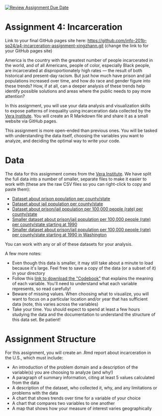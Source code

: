 [![Review Assignment Due Date](https://classroom.github.com/assets/deadline-readme-button-24ddc0f5d75046c5622901739e7c5dd533143b0c8e959d652212380cedb1ea36.svg)](https://classroom.github.com/a/A21hL4nA)
# Assignment 4: Incarceration

Link to your final GitHub pages site here: https://github.com/info-201b-sp24/a4-incarceration-assignment-xingzhann.git (change the link to for your GitHub pages site)

America is the country with the greatest number of people incarcerated in the world, and of all Americans, people of color, especially Black people, are incarcerated at disproportionately high rates — the result of both historical and present-day racism. But just how much have prison and jail populations increased over time, and how do race and gender figure into these trends? How, if at all, can a deeper analysis of these trends help identify possible solutions and areas where the public needs to pay more attention?

In this assignment, you will use your data analysis and visualization skills to expose patterns of inequality using incarceration data collected by the [Vera Institute](https://github.com/vera-institute/incarceration-trends). You will create an R Markdown file and share it as a small website via GitHub pages.

This assignment is more open-ended than previous ones. You will be tasked with understanding the data itself, choosing the variables you want to analyze, and deciding the optimal way to write your code. 

# Data

The data for this assignment comes from the [Vera Institute](https://github.com/vera-institute/incarceration-trends). We have split the full data into a number of smaller, separate files to make it easier to work with (these are the raw CSV files so you can right-click to copy and paste them):
- [Dataset about prison population per county/state](https://github.com/melaniewalsh/Neat-Datasets/blob/main/us-prison-pop.csv?raw=true)
- [Dataset about jail population per county/state](https://github.com/melaniewalsh/Neat-Datasets/blob/main/us-jail-pop.csv?raw=true)
- [Dataset about prison/jail population per 100,000 people (rate) per county/state](https://github.com/melaniewalsh/Neat-Datasets/blob/main/us-prison-jail-rates.csv?raw=true)
- [Smaller dataset about prison/jail population per 100,000 people (rate) per county/state starting at 1990](https://github.com/melaniewalsh/Neat-Datasets/blob/main/us-prison-jail-rates-1990.csv?raw=true)
- [Smaller dataset about prison/jail population per 100,000 people (rate) per county/state starting at 1990 in Washington](https://github.com/melaniewalsh/Neat-Datasets/raw/main/us-prison-jail-rates-1990-WA.csv)

You can work with any or all of these datasets for your analysis.

A few more notes:
- Even though this data is smaller, it may still take about a minute to load because it's large. Feel free to save a copy of the data (or a subset of it) in your directory
- Follow this [link to download the "Codebook"](https://github.com/vera-institute/incarceration-trends/blob/master/incarceration_trends-Codebook.pdf) that explains the meaning of each variable. You'll need to understand what each variable represents, so read carefully!
- Beware of missing values. When choosing what to visualize, you will want to focus on a particular location and/or year that has sufficient data (note, this varies across the variables)
- Take your time. You should expect to spend at least a few hours studying the data and the documentation to understand the structure of this data set. Be patient!

# Assignment Structure

For this assignment, you will create an .Rmd report about incarceration in the U.S., which must include:

- An introduction of the problem domain and a description of the variable(s) you are choosing to analyze (and why!)
- A paragraph of summary information, citing at least 5 values calculated from the data
- A description of the dataset, who collected it, why, and any limitations or problems with the data
- A chart that shows trends over time for a variable of your choice
- A chart that compares two variables to one another
- A map that shows how your measure of interest varies geographically
